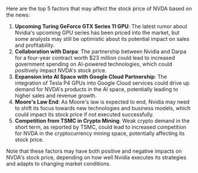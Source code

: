 Here are the top 5 factors that may affect the stock price of NVDA based on the news:

1. **Upcoming Turing GeForce GTX Series 11 GPU**: The latest rumor about Nvidia's upcoming GPU series has been priced into the market, but some analysts may still be optimistic about its potential impact on sales and profitability.
2. **Collaboration with Darpa**: The partnership between Nvidia and Darpa for a four-year contract worth $23 million could lead to increased government spending on AI-powered technologies, which could positively impact NVDA's stock price.
3. **Expansion into AI Space with Google Cloud Partnership**: The integration of Tesla P4 GPUs into Google Cloud services could drive up demand for NVDA's products in the AI space, potentially leading to higher sales and revenue growth.
4. **Moore's Law End**: As Moore's law is expected to end, Nvidia may need to shift its focus towards new technologies and business models, which could impact its stock price if not executed successfully.
5. **Competition from TSMC in Crypto Mining**: Weak crypto demand in the short term, as reported by TSMC, could lead to increased competition for NVDA in the cryptocurrency mining space, potentially affecting its stock price.

Note that these factors may have both positive and negative impacts on NVDA's stock price, depending on how well Nvidia executes its strategies and adapts to changing market conditions.
